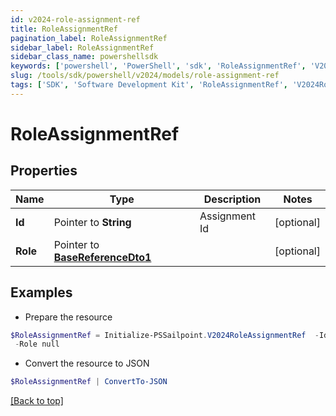 ```yaml
---
id: v2024-role-assignment-ref
title: RoleAssignmentRef
pagination_label: RoleAssignmentRef
sidebar_label: RoleAssignmentRef
sidebar_class_name: powershellsdk
keywords: ['powershell', 'PowerShell', 'sdk', 'RoleAssignmentRef', 'V2024RoleAssignmentRef'] 
slug: /tools/sdk/powershell/v2024/models/role-assignment-ref
tags: ['SDK', 'Software Development Kit', 'RoleAssignmentRef', 'V2024RoleAssignmentRef']
---
```



# RoleAssignmentRef

## Properties

Name | Type | Description | Notes
------------ | ------------- | ------------- | -------------
**Id** |  Pointer to **String** | Assignment Id | [optional] 
**Role** |  Pointer to [**BaseReferenceDto1**](base-reference-dto1) |  | [optional] 

## Examples

- Prepare the resource
```powershell
$RoleAssignmentRef = Initialize-PSSailpoint.V2024RoleAssignmentRef  -Id 1cbb0705b38c4226b1334eadd8874086 `
 -Role null
```

- Convert the resource to JSON
```powershell
$RoleAssignmentRef | ConvertTo-JSON
```


[[Back to top]](#) 

